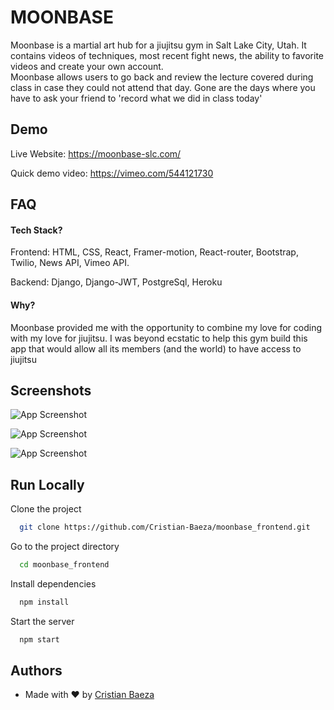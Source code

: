 
# MOONBASE

Moonbase is a martial art hub for a jiujitsu gym in Salt Lake City, Utah. It contains videos of techniques, most recent fight news, the ability to favorite videos and create your own account.  
Moonbase allows users to go back and review the lecture covered during class in case they could not attend that day.  Gone are the days where you have to ask your friend to 'record what we did in class today' 

## Demo

Live Website: https://moonbase-slc.com/

Quick demo video: https://vimeo.com/544121730


## FAQ

#### Tech Stack?

Frontend: HTML, CSS, React, Framer-motion, React-router, Bootstrap, Twilio, News API, Vimeo API.  
  
Backend: Django, Django-JWT, PostgreSql, Heroku

#### Why?

Moonbase provided me with the opportunity to combine my love for coding with my love for jiujitsu. I was beyond ecstatic to help this gym build this app that would allow all its members (and the world) to have access to jiujitsu

  
## Screenshots

![App Screenshot](https://ik.imagekit.io/0jty0e7po/Screen_Shot_2021-05-01_at_6.25.14_PM_KwHWSOEuxQ.png)

![App Screenshot](https://ik.imagekit.io/0jty0e7po/Screen_Shot_2021-05-01_at_6.25.42_PM_TwgOG_Rlk.png)

![App Screenshot](https://ik.imagekit.io/0jty0e7po/Screen_Shot_2021-05-01_at_6.24.11_PM_-qYz-Mg27.png)

  
## Run Locally

Clone the project

```bash
  git clone https://github.com/Cristian-Baeza/moonbase_frontend.git
```

Go to the project directory

```bash
  cd moonbase_frontend
```

Install dependencies

```bash
  npm install
```

Start the server

```bash
  npm start
```

  
## Authors

- Made with ❤️     by [Cristian Baeza](https://www.github.com/Cristian-Baeza)

  
